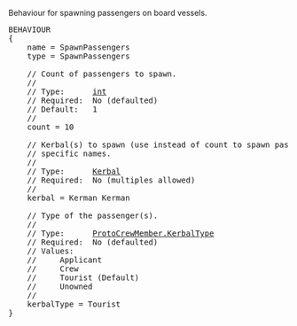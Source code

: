 Behaviour for spawning passengers on board vessels.

<pre>
BEHAVIOUR
{
    name = SpawnPassengers
    type = SpawnPassengers

    // Count of passengers to spawn.
    //
    // Type:      <a href="Numeric-Type">int</a>
    // Required:  No (defaulted)
    // Default:   1
    //
    count = 10
    
    // Kerbal(s) to spawn (use instead of count to spawn passengers with
    // specific names.
    //
    // Type:      <a href="Kerbal-Type">Kerbal</a>
    // Required:  No (multiples allowed)
    //
    kerbal = Kerman Kerman

    // Type of the passenger(s).
    //
    // Type:      <a href="Enumeration-Type">ProtoCrewMember.KerbalType</a>
    // Required:  No (defaulted)
    // Values:
    //     Applicant
    //     Crew
    //     Tourist (Default)
    //     Unowned
    //
    kerbalType = Tourist
}
</pre>

